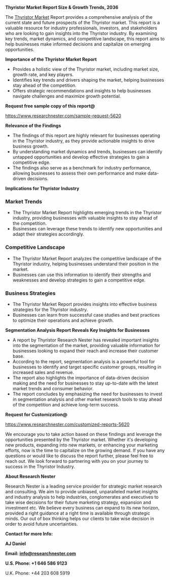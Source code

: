 ﻿<a name="_hlk168062250"></a>**Thyristor Market Report Size & Growth Trends, 2036**

The [Thyristor Market](https://www.researchnester.com/reports/thyristor-market/5620) Report provides a comprehensive analysis of the current state and future prospects of the Thyristor market. This report is a valuable resource for industry professionals, investors, and stakeholders who are looking to gain insights into the Thyristor industry. By examining key trends, market dynamics, and competitive landscape, this report aims to help businesses make informed decisions and capitalize on emerging opportunities.

**Importance of the Thyristor Market Report**

- Provides a holistic view of the Thyristor market, including market size, growth rate, and key players.
- Identifies key trends and drivers shaping the market, helping businesses stay ahead of the competition.
- Offers strategic recommendations and insights to help businesses navigate challenges and maximize growth potential.

**Request free sample copy of this report@**

<https://www.researchnester.com/sample-request-5620> 

**Relevance of the Findings**

- The findings of this report are highly relevant for businesses operating in the Thyristor industry, as they provide actionable insights to drive business growth.
- By understanding market dynamics and trends, businesses can identify untapped opportunities and develop effective strategies to gain a competitive edge.
- The findings also serve as a benchmark for industry performance, allowing businesses to assess their own performance and make data-driven decisions.

**Implications for Thyristor Industry**
### **Market Trends**
- The Thyristor Market Report highlights emerging trends in the Thyristor industry, providing businesses with valuable insights to stay ahead of the competition.
- Businesses can leverage these trends to identify new opportunities and adapt their strategies accordingly.
### **Competitive Landscape**
- The Thyristor Market Report analyzes the competitive landscape of the Thyristor industry, helping businesses understand their position in the market.
- Businesses can use this information to identify their strengths and weaknesses and develop strategies to gain a competitive edge.
### **Business Strategies**
- The Thyristor Market Report provides insights into effective business strategies for the Thyristor industry.
- Businesses can learn from successful case studies and best practices to optimize their operations and achieve growth.

**Segmentation Analysis Report Reveals Key Insights for Businesses**

- A report by Thyristor Research Nester has revealed important insights into the segmentation of the market, providing valuable information for businesses looking to expand their reach and increase their customer base.
- According to the report, segmentation analysis is a powerful tool for businesses to identify and target specific customer groups, resulting in increased sales and revenue.
- The report also highlights the importance of data-driven decision making and the need for businesses to stay up-to-date with the latest market trends and consumer behavior.
- The report concludes by emphasizing the need for businesses to invest in segmentation analysis and other market research tools to stay ahead of the competition and achieve long-term success.

**Request for Customization@**

<https://www.researchnester.com/customized-reports-5620> 

We encourage you to take action based on these findings and leverage the opportunities presented by the Thyristor market. Whether it's developing new products, expanding into new markets, or enhancing your marketing efforts, now is the time to capitalize on the growing demand. If you have any questions or would like to discuss the report further, please feel free to reach out. We look forward to partnering with you on your journey to success in the Thyristor Industry.

**About Research Nester**

Research Nester is a leading service provider for strategic market research and consulting. We aim to provide unbiased, unparalleled market insights and industry analysis to help industries, conglomerates and executives to take wise decisions for their future marketing strategy, expansion and investment etc. We believe every business can expand to its new horizon, provided a right guidance at a right time is available through strategic minds. Our out of box thinking helps our clients to take wise decision in order to avoid future uncertainties.

**Contact for more Info:**

**AJ Daniel**

**Email: info@researchnester.com**

**U.S. Phone: +1 646 586 9123**

U.K. Phone: +44 203 608 5919


